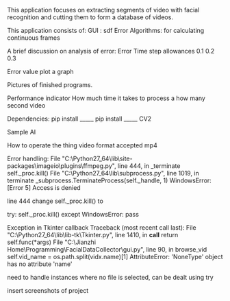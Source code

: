 This application focuses on extracting segments of video with facial recognition and cutting them to form a database of videos.



This application consists of:
GUI : sdf
Error Algorithms: for calculating continuous frames


A brief discussion on analysis of error:
Error
Time step allowances 0.1 0.2 0.3

Error value plot a graph


Pictures of finished programs.

Performance indicator
How much time it takes to process a how many second video

Dependencies:
pip install _____
pip install _____
CV2


Sample AI


How to operate the thing
video format accepted mp4

Error handling:
  File "C:\Python27_64\lib\site-packages\imageio\plugins\ffmpeg.py", line 444, in _terminate
    self._proc.kill()
  File "C:\Python27_64\lib\subprocess.py", line 1019, in terminate
    _subprocess.TerminateProcess(self._handle, 1)
WindowsError: [Error 5] Access is denied

line 444 change
self._proc.kill()
to 

try:
    self._proc.kill()
except WindowsError:
    pass

Exception in Tkinter callback
Traceback (most recent call last):
  File "C:\Python27_64\lib\lib-tk\Tkinter.py", line 1410, in __call__
    return self.func(*args)
  File "C:\Jianzhi Home\Programming\FacialDataCollector\gui.py", line 90, in browse_vid
    self.vid_name = os.path.split(vidx.name)[1]
AttributeError: 'NoneType' object has no attribute 'name'

need to handle instances where no file is selected, can be dealt using try


insert screenshots of project



